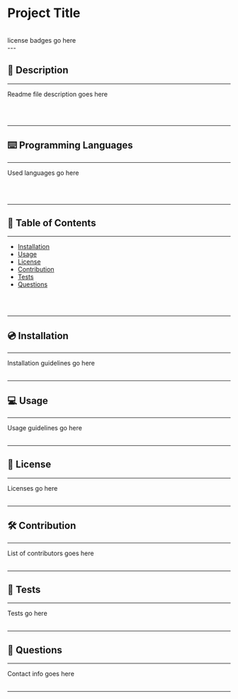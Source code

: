 # Project Title

</br>
license badges go here

</br>
---

##   📝 Description
---
Readme file description goes here

</br>
</br>

---

##   ⌨️ Programming Languages
---
Used languages go here

</br>
</br>

---
## 📑 Table of Contents
---
- [Installation](#instalation)
- [Usage](#usage)
- [License](#license)
- [Contribution](#contribution)
- [Tests](#tests)
- [Questions](#questions)
</br>
</br>

---

##  💿 Installation
---
Installation guidelines go here
</br>
</br>

---

##   💻 Usage
---
Usage guidelines go here
</br>
</br>

---

##  🔏 License
---
Licenses go here
</br>
</br>

---

## 🛠️ Contribution
---
List of contributors goes here
</br>
</br>

---

##   🧪 Tests
---
Tests go here
</br>
</br>

---

##  💬 Questions
---
Contact info goes here
</br>
</br>

---


